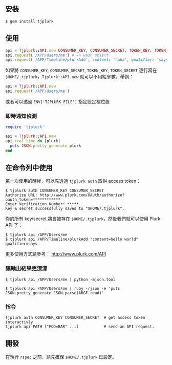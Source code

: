 ## 安裝

```
$ gem install tjplurk
```

## 使用

```ruby
api = Tjplurk::API.new CONSUMER_KEY, CONSUMER_SECRET, TOKEN_KEY, TOKEN_SECRET
api.request('/APP/Users/me') # => Hash object
api.request('/APP/Timeline/plurkAdd', content: 'haha', qualifier: 'says') # => Hash object
```

如果將 `CONSUMER_KEY`, `CONSUMER_SECRET`, `TOKEN_KEY`, `TOKEN_SECRET` 逐行寫在 `$HOME/.tjplurk`，`Tjplurk::API.new` 就可以不用給參數，舉例：

```ruby
api = Tjplurk::API.new
api.request('/APP/Users/me')
```

或者可以透過 `ENV['TJPLURK_FILE']` 指定設定檔位置

### 即時通知偵測

```ruby
require 'tjplurk'

api = Tjplurk::API.new
api.real_time do |plurk|
  puts JSON.pretty_generate plurk
end
```

## 在命令列中使用

第一次使用的時候，可以先透過 `tjplurk auth` 取得 access token：

```
$ tjplurk auth CONSUMER_KEY CONSUMER_SECRET
Authorize URL: http://www.plurk.com/OAuth/authorize?oauth_token=************
Enter Verification Number: *****
Key & secret successfully saved to "$HOME/.tjplurk".
```

你的所有 key/secret 將會被存在 `$HOME/.tjplurk`，然後我們就可以使用 Plurk API 了：

```
$ tjplurk api /APP/Users/me
$ tjplurk api /APP/Timeline/plurkAdd "content=hello world" qualifier=says
```

更多使用方式請參考： http://www.plurk.com/API

### 讓輸出結果更漂漂

```
$ tjplurk api /APP/Users/me | python -mjson.tool
```

```
$ tjplurk api /APP/Users/me | ruby -rjson -e 'puts JSON.pretty_generate JSON.parse(ARGF.read)'
```

### 指令

```
tjplurk auth CONSUMER_KEY CONSUMER_SECRET  # get access token interactivly.
tjplurk api PATH ["FOO=BAR" ...]           # send an API request.
```

## 開發

在執行 `rspec` 之前，請先確保 `$HOME/.tjplurk` 已設定。